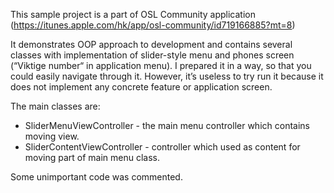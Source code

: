 This sample project is a part of OSL Community application (https://itunes.apple.com/hk/app/osl-community/id719166885?mt=8)

It demonstrates OOP approach to development and contains several classes with implementation of slider-style menu and phones screen (“Viktige number“ in application menu). I prepared it in a way, so that you could easily navigate through it. However, it’s useless to try run it because it does not implement any concrete feature or application screen.

The main classes are: 

- SliderMenuViewController - the main menu controller which contains moving view. 
- SliderContentViewController - controller which used as content for moving part of main menu class.

Some unimportant code was commented.